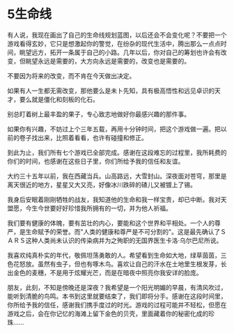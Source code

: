 # 5生命线

有人说，我现在画出了自己的生命线规划蓝图，以后还会不会变化呢？不要把一个游戏看得玄妙，它只是想激起你的警觉，在纷杂的现代生活中，腾出那么一点点时间，眺望远方，拓开一条属于自己的小路。几年以后，你对自己的筹划也许会有改变，但眺望永远是需要的，大方向永远是需要的，改变也是需要的。

不要因为将来的改变，而不肯在今天做出决定。

如果有人一生都无需改变，那他要么是未卜先知，具有极高悟性和远见卓识的天才，要么就是僵化和刻板的化石。

别总盯着树上最丰盈的果子，专心致志地做好你最感兴趣的那件事。

如果你有兴趣，不妨过上个三年五载，再用十分钟时间，把这个游戏做一遍。把以前的卷子找出来，比照着看看，也许有碰撞和修正。

到此为止，我们所有七个游戏已全部完成。感谢在这段难忘的过程里，我所耗费的你们的时间，也感谢在这些日子里，你们所给予我的信任和友谊。

大约三十五年以前，我在西藏当兵。山高路远，大雪封山。深夜面对苍穹，那里是离天很近的地方，星星又大又亮，好像冰川跌碎的碴儿又被镀上了锡。

我身后安眠着刚刚牺牲的战友，我知道他的生命和我一样宝贵，却已中断。我对天盟愿，今生今世要好好珍惜我所拥有的一切，并为他人祈福。

我们要有健康的体魄，要有茁壮的内心，要能和这个世界和平相处。一个人的尊严，是生命赋予的荣誉。而"人类的健康和尊严是不可分割的"。这是最先确认了ＳＡＲＳ这种人类尚未认识的传染病并为之殉职的无国界医生卡洛·乌尔巴尼所说。

我喜欢纯真朴实的年代，敬佩坦荡勇敢的人。希望看到生命如大地，绿草茵茵，三色花怒放。虽然有虫子，但也有啄木鸟。喜欢让自己的汗水在土地里生根发芽，长出金色的麦穗，不是用于炫耀光芒，而是在暗夜中照亮你我安详的脸庞。

朋友，此刻，不知是傍晚还是深夜？我希望是一个阳光明媚的早晨，有清风吹过，能听到清脆的鸟鸣。本书到这里就要结束了，我们即将分手。感谢在这段时间里，你所给予我的信任，感谢我们携手度过的时光。游戏的过程可能并不轻松，但愿在游戏之后，会在你记忆的海滩上留下金色的贝壳，里面藏着你的秘密化成的珍珠......
